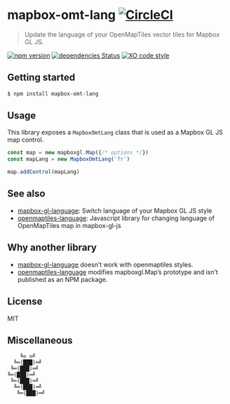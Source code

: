 # mapbox-omt-lang [![CircleCI](https://circleci.com/gh/tusbar/mapbox-omt-lang.svg?style=svg)](https://circleci.com/gh/tusbar/mapbox-omt-lang)

> Update the language of your OpenMapTiles vector tiles for Mapbox GL JS.

[![npm version](https://badgen.net/npm/v/mapbox-omt-lang)](https://www.npmjs.com/package/mapbox-omt-lang)
[![dependencies Status](https://badgen.net/david/dep/tusbar/mapbox-omt-lang)](https://david-dm.org/tusbar/mapbox-omt-lang)
[![XO code style](https://badgen.net/badge/code%20style/XO/cyan)](https://github.com/xojs/xo)

## Getting started

```bash
$ npm install mapbox-omt-lang
```

## Usage

This library exposes a `MapboxOmtLang` class that is used as a Mapbox GL JS map control.

```js
const map = new mapboxgl.Map({/* options */})
const mapLang = new MapboxOmtLang('fr')

map.addControl(mapLang)
```

## See also

* [mapbox-gl-language](https://github.com/mapbox/mapbox-gl-language): Switch language of your Mapbox GL JS style
* [openmaptiles-language](https://github.com/klokantech/openmaptiles-language): Javascript library for changing language of OpenMapTiles map in mapbox-gl-js

## Why another library

* [mapbox-gl-language](https://github.com/mapbox/mapbox-gl-language) doesn’t work with openmaptiles styles.
* [openmaptiles-language](https://github.com/klokantech/openmaptiles-language) modifies mapboxgl.Map’s prototype and isn’t published as an NPM package.

## License

MIT


## Miscellaneous

```
    ╚⊙ ⊙╝
  ╚═(███)═╝
 ╚═(███)═╝
╚═(███)═╝
 ╚═(███)═╝
  ╚═(███)═╝
   ╚═(███)═╝
```
